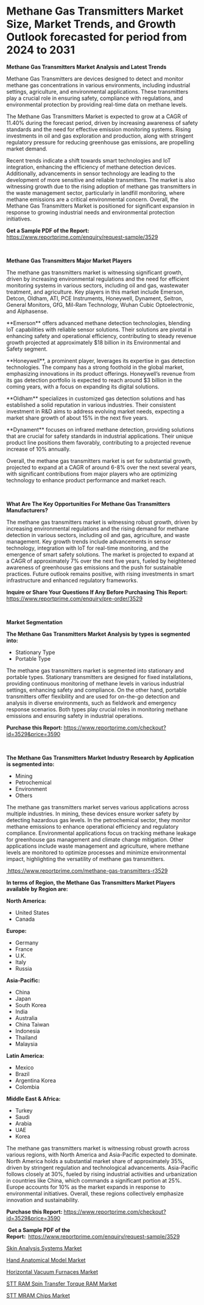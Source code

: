 <p><h1>Methane Gas Transmitters Market Size, Market Trends, and Growth Outlook forecasted for period from 2024 to 2031</h1></p><p><strong>Methane Gas Transmitters Market Analysis and Latest Trends</strong></p>
<p><p>Methane Gas Transmitters are devices designed to detect and monitor methane gas concentrations in various environments, including industrial settings, agriculture, and environmental applications. These transmitters play a crucial role in ensuring safety, compliance with regulations, and environmental protection by providing real-time data on methane levels.</p><p>The Methane Gas Transmitters Market is expected to grow at a CAGR of 11.40% during the forecast period, driven by increasing awareness of safety standards and the need for effective emission monitoring systems. Rising investments in oil and gas exploration and production, along with stringent regulatory pressure for reducing greenhouse gas emissions, are propelling market demand.</p><p>Recent trends indicate a shift towards smart technologies and IoT integration, enhancing the efficiency of methane detection devices. Additionally, advancements in sensor technology are leading to the development of more sensitive and reliable transmitters. The market is also witnessing growth due to the rising adoption of methane gas transmitters in the waste management sector, particularly in landfill monitoring, where methane emissions are a critical environmental concern. Overall, the Methane Gas Transmitters Market is positioned for significant expansion in response to growing industrial needs and environmental protection initiatives.</p></p>
<p><strong>Get a Sample PDF of the Report:&nbsp;</strong> <a href="https://www.reportprime.com/enquiry/request-sample/3529">https://www.reportprime.com/enquiry/request-sample/3529</a></p>
<p>&nbsp;</p>
<p><strong>Methane Gas Transmitters Major Market Players</strong></p>
<p><p>The methane gas transmitters market is witnessing significant growth, driven by increasing environmental regulations and the need for efficient monitoring systems in various sectors, including oil and gas, wastewater treatment, and agriculture. Key players in this market include Emerson, Detcon, Oldham, ATI, PCE Instruments, Honeywell, Dynament, Seitron, General Monitors, GfG, Mil-Ram Technology, Wuhan Cubic Optoelectronic, and Alphasense.</p><p>**Emerson** offers advanced methane detection technologies, blending IoT capabilities with reliable sensor solutions. Their solutions are pivotal in enhancing safety and operational efficiency, contributing to steady revenue growth projected at approximately $18 billion in its Environmental and Safety segment.</p><p>**Honeywell**, a prominent player, leverages its expertise in gas detection technologies. The company has a strong foothold in the global market, emphasizing innovations in its product offerings. Honeywell’s revenue from its gas detection portfolio is expected to reach around $3 billion in the coming years, with a focus on expanding its digital solutions.</p><p>**Oldham** specializes in customized gas detection solutions and has established a solid reputation in various industries. Their consistent investment in R&D aims to address evolving market needs, expecting a market share growth of about 15% in the next five years.</p><p>**Dynament** focuses on infrared methane detection, providing solutions that are crucial for safety standards in industrial applications. Their unique product line positions them favorably, contributing to a projected revenue increase of 10% annually.</p><p>Overall, the methane gas transmitters market is set for substantial growth, projected to expand at a CAGR of around 6-8% over the next several years, with significant contributions from major players who are optimizing technology to enhance product performance and market reach.</p></p>
<p>&nbsp;</p>
<p><strong>What Are The Key Opportunities For Methane Gas Transmitters Manufacturers?</strong></p>
<p><p>The methane gas transmitters market is witnessing robust growth, driven by increasing environmental regulations and the rising demand for methane detection in various sectors, including oil and gas, agriculture, and waste management. Key growth trends include advancements in sensor technology, integration with IoT for real-time monitoring, and the emergence of smart safety solutions. The market is projected to expand at a CAGR of approximately 7% over the next five years, fueled by heightened awareness of greenhouse gas emissions and the push for sustainable practices. Future outlook remains positive, with rising investments in smart infrastructure and enhanced regulatory frameworks.</p></p>
<p><strong>Inquire or Share Your Questions If Any Before Purchasing This Report:</strong> <a href="https://www.reportprime.com/enquiry/pre-order/3529">https://www.reportprime.com/enquiry/pre-order/3529</a></p>
<p>&nbsp;</p>
<p><strong>Market Segmentation</strong></p>
<p><strong>The Methane Gas Transmitters Market Analysis by types is segmented into:</strong></p>
<p><ul><li>Stationary Type</li><li>Portable Type</li></ul></p>
<p><p>The methane gas transmitters market is segmented into stationary and portable types. Stationary transmitters are designed for fixed installations, providing continuous monitoring of methane levels in various industrial settings, enhancing safety and compliance. On the other hand, portable transmitters offer flexibility and are used for on-the-go detection and analysis in diverse environments, such as fieldwork and emergency response scenarios. Both types play crucial roles in monitoring methane emissions and ensuring safety in industrial operations.</p></p>
<p><strong>Purchase this Report:&nbsp;</strong><a href="https://www.reportprime.com/checkout?id=3529&price=3590">https://www.reportprime.com/checkout?id=3529&price=3590</a></p>
<p>&nbsp;</p>
<p><strong>The Methane Gas Transmitters Market Industry Research by Application is segmented into:</strong></p>
<p><ul><li>Mining</li><li>Petrochemical</li><li>Environment</li><li>Others</li></ul></p>
<p><p>The methane gas transmitters market serves various applications across multiple industries. In mining, these devices ensure worker safety by detecting hazardous gas levels. In the petrochemical sector, they monitor methane emissions to enhance operational efficiency and regulatory compliance. Environmental applications focus on tracking methane leakage for greenhouse gas management and climate change mitigation. Other applications include waste management and agriculture, where methane levels are monitored to optimize processes and minimize environmental impact, highlighting the versatility of methane gas transmitters.</p></p>
<p><a href="https://www.reportprime.com/methane-gas-transmitters-r3529">&nbsp;https://www.reportprime.com/methane-gas-transmitters-r3529</a></p>
<p><strong>In terms of Region, the Methane Gas Transmitters Market Players available by Region are:</strong></p>
<p>
    <p> <strong> North America: </strong>
        <ul>
            <li>United States</li>
            <li>Canada</li>
        </ul>
        </p> 
    <p> <strong> Europe: </strong>
        <ul>
            <li>Germany</li>
            <li>France</li>
            <li>U.K.</li>
            <li>Italy</li>
            <li>Russia</li>
        </ul>
        </p> 
    <p> <strong> Asia-Pacific: </strong>
        <ul>
            <li>China</li>
            <li>Japan</li>
            <li>South Korea</li>
            <li>India</li>
            <li>Australia</li>
            <li>China Taiwan</li>
            <li>Indonesia</li>
            <li>Thailand</li>
            <li>Malaysia</li>
        </ul>
        </p> 
    <p> <strong> Latin America: </strong>
        <ul>
            <li>Mexico</li>
            <li>Brazil</li>
            <li>Argentina Korea</li>
            <li>Colombia</li>
        </ul>
        </p> 
    <p> <strong> Middle East & Africa: </strong>
        <ul>
            <li>Turkey</li>
            <li>Saudi</li>
            <li>Arabia</li>
            <li>UAE</li>
            <li>Korea</li>
        </ul>
    </p>
    </p>
<p><p>The methane gas transmitters market is witnessing robust growth across various regions, with North America and Asia-Pacific expected to dominate. North America holds a substantial market share of approximately 35%, driven by stringent regulation and technological advancements. Asia-Pacific follows closely at 30%, fueled by rising industrial activities and urbanization in countries like China, which commands a significant portion at 25%. Europe accounts for 10% as the market expands in response to environmental initiatives. Overall, these regions collectively emphasize innovation and sustainability.</p></p>
<p><strong>Purchase this Report: </strong><a href="https://www.reportprime.com/checkout?id=3529&price=3590">https://www.reportprime.com/checkout?id=3529&price=3590</a></p>
<p>&nbsp;<strong>Get a Sample PDF of the Report:&nbsp;&nbsp;</strong><a href="https://www.reportprime.com/enquiry/request-sample/3529">https://www.reportprime.com/enquiry/request-sample/3529</a></p>
<p><strong></strong></p>
<p><p><a href="https://www.linkedin.com/pulse/skin-analysis-systems-market-share-new-trends-its-type-1hx8e?trackingId=Vc7ZoDBtT7KZ1UJIrwE%2FAw%3D%3D">Skin Analysis Systems Market</a></p><p><a href="https://www.linkedin.com/pulse/hand-anatomical-model-market-outlook-share-analysis-growth-uepse?trackingId=pAGYqHGiRpGvMbwvaAd0UA%3D%3D">Hand Anatomical Model Market</a></p><p><a href="https://issuu.com/reportprime-2/docs/horizontal-vacuum-furnaces-market-s_fed80d31c1ecbe">Horizontal Vacuum Furnaces Market</a></p><p><a href="https://github.com/tamvrosiya/Market-Research-Report-List-5/blob/main/stt-ram-spin-transfer-torque-ram-market.md">STT RAM Spin Transfer Torque RAM Market</a></p><p><a href="https://github.com/olyy49keyt/Market-Research-Report-List-1/blob/main/stt-mram-chips-market.md">STT MRAM Chips Market</a></p></p>